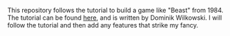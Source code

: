 This repository follows the tutorial to build a game like "Beast" from 1984. The tutorial can be found [here](https://dominik-wilkowski.com/posts/learning-rust-by-building-the-old-terminal-game-beast-from-1984-part-1/), and is written by Dominik Wilkowski. I will follow the tutorial and then add any features that strike my fancy. 